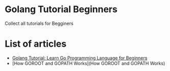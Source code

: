 # Golang Tutorial Beginners

Collect all tutorials for Begginers

# List of articles
* [Golang Tutorial: Learn Go Programming Language for Beginners](https://tuts.heomi.net/golang-tutorial-learn-go-programming-language-for-beginners/)
* [How GOROOT and GOPATH Works](How GOROOT and GOPATH Works)